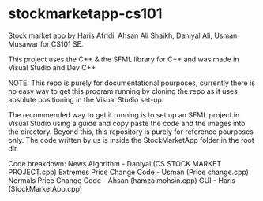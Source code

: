 # stockmarketapp-cs101
Stock market app by Haris Afridi, Ahsan Ali Shaikh, Daniyal Ali, Usman Musawar for CS101 SE.

This project uses the C++ & the SFML library for C++ and was made in Visual Studio and Dev C++

NOTE: This repo is purely for documentational pourposes, currently there is no easy way to get this program running by cloning the repo as it uses absolute positioning in the Visual Studio set-up.

The recommended way to get it running is to set up an SFML project in Visual Studio using a guide and copy paste the code and the images into the directory.
Beyond this, this repository is purely for reference pourposes only. The code written by us is inside the StockMarketApp folder in the root dir.

Code breakdown:
News Algorithm - Daniyal (CS STOCK MARKET PROJECT.cpp)
Extremes Price Change Code - Usman (Price change.cpp)
Normals Price Change Code - Ahsan (hamza mohsin.cpp)
GUI - Haris (StockMarketApp.cpp) 
